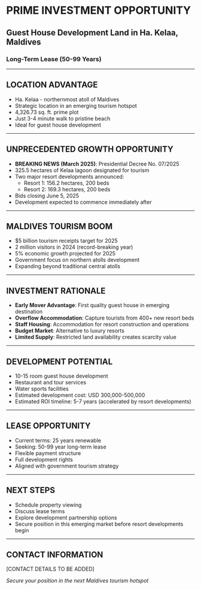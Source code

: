 # PRIME INVESTMENT OPPORTUNITY
## Guest House Development Land in Ha. Kelaa, Maldives
### Long-Term Lease (50-99 Years)

---

## LOCATION ADVANTAGE

* Ha. Kelaa - northernmost atoll of Maldives
* Strategic location in an emerging tourism hotspot
* 4,326.73 sq. ft. prime plot
* Just 3-4 minute walk to pristine beach
* Ideal for guest house development

---

## UNPRECEDENTED GROWTH OPPORTUNITY

* **BREAKING NEWS (March 2025)**: Presidential Decree No. 07/2025
* 325.5 hectares of Kelaa lagoon designated for tourism
* Two major resort developments announced:
  - Resort 1: 156.2 hectares, 200 beds
  - Resort 2: 169.3 hectares, 200 beds
* Bids closing June 5, 2025
* Development expected to commence immediately after

---

## MALDIVES TOURISM BOOM

* $5 billion tourism receipts target for 2025
* 2 million visitors in 2024 (record-breaking year)
* 5% economic growth projected for 2025
* Government focus on northern atolls development
* Expanding beyond traditional central atolls

---

## INVESTMENT RATIONALE

* **Early Mover Advantage**: First quality guest house in emerging destination
* **Overflow Accommodation**: Capture tourists from 400+ new resort beds
* **Staff Housing**: Accommodation for resort construction and operations
* **Budget Market**: Alternative to luxury resorts
* **Limited Supply**: Restricted land availability creates scarcity value

---

## DEVELOPMENT POTENTIAL

* 10-15 room guest house development
* Restaurant and tour services
* Water sports facilities
* Estimated development cost: USD 300,000-500,000
* Estimated ROI timeline: 5-7 years (accelerated by resort developments)

---

## LEASE OPPORTUNITY

* Current terms: 25 years renewable
* Seeking: 50-99 year long-term lease
* Flexible payment structure
* Full development rights
* Aligned with government tourism strategy

---

## NEXT STEPS

* Schedule property viewing
* Discuss lease terms
* Explore development partnership options
* Secure position in this emerging market before resort developments begin

---

## CONTACT INFORMATION

[CONTACT DETAILS TO BE ADDED]

*Secure your position in the next Maldives tourism hotspot*
